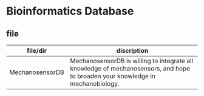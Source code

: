 # Bioinformatics Database

## file
file/dir | discription
---------|------------
MechanosensorDB | MechanosensorDB is willing to integrate all knowledge of mechanosensors, and hope to broaden your knowledge in mechanobiology.
